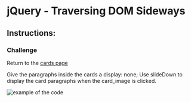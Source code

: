 # jQuery - Traversing DOM Sideways

## Instructions:

### **Challenge**

Return to the [cards page](https://github.com/pwodyk/CI-jQuery-temp_cards.git)

Give the paragraphs inside the cards a display: none;
Use slideDown to display the card paragraphs when the card_image is clicked. 

![example of the code](https://s3-eu-west-1.amazonaws.com/codeinstitute/fullstack/05-interactive-front-end-development/cardSlideDown.png)